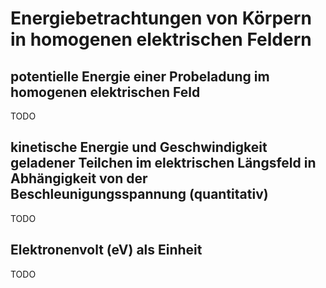# Energiebetrachtungen von Körpern in homogenen elektrischen Feldern

## potentielle Energie einer Probeladung im homogenen elektrischen Feld

TODO

## kinetische Energie und Geschwindigkeit geladener Teilchen im elektrischen Längsfeld in Abhängigkeit von der Beschleunigungsspannung (quantitativ)

TODO

## Elektronenvolt (eV) als Einheit

TODO
